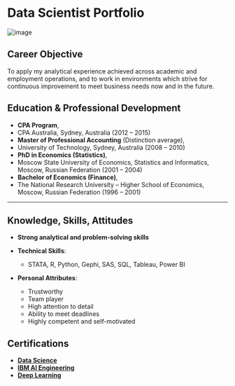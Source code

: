 # Data Scientist Portfolio
![image](https://github.com/Michael-S777/portfolio/assets/61314039/648083a9-c2b8-43ff-a8de-6e2ba3d6a3f1)

## Career Objective
To apply my analytical experience achieved across academic and employment operations, and to work in environments which strive for continuous improvement to meet business needs now and in the future.

## Education & Professional Development

- **CPA Program**,
- CPA Australia, Sydney, Australia (2012 – 2015)
- **Master of Professional Accounting** (Distinction average),
- University of Technology, Sydney, Australia (2008 – 2010)
- **PhD in Economics (Statistics)**,
- Moscow State University of Economics, Statistics and Informatics, Moscow, Russian Federation (2001 – 2004)
- **Bachelor of Economics (Finance)**,
- The National Research University – Higher School of Economics, Moscow, Russian Federation (1996 – 2001)

---

## Knowledge, Skills, Attitudes

- **Strong analytical and problem-solving skills**
- **Technical Skills**:
  - STATA, R, Python, Gephi, SAS, SQL, Tableau, Power BI
  
- **Personal Attributes**:
  - Trustworthy
  - Team player
  - High attention to detail
  - Ability to meet deadlines
  - Highly competent and self-motivated
 
## Certifications
- **[Data Science](https://www.coursera.org/account/accomplishments/specialization/certificate/SP56FSEAQ5ZA)**
- **[IBM AI Engineering](https://www.coursera.org/account/accomplishments/professional-cert/4MAWWWYUJKMA)**
- **[Deep Learning](https://www.coursera.org/account/accomplishments/specialization/BAVSUCCGB96R)**
